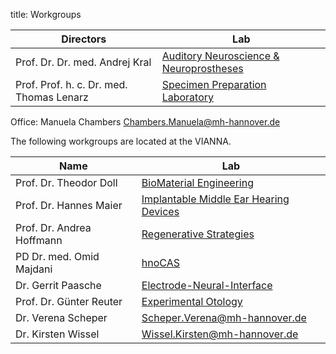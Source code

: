 title: Workgroups

|                Directors                 |                                  Lab                                  |
|------------------------------------------|-----------------------------------------------------------------------|
| Prof. Dr. Dr. med. Andrej Kral           | [Auditory Neuroscience & Neuroprostheses](01_workgroups/ag-kral.html) |
| Prof. Prof. h. c. Dr. med. Thomas Lenarz | [Specimen Preparation Laboratory](01_workgroups/lenarz.html)          |

Office: Manuela Chambers <Chambers.Manuela@mh-hannover.de>

The following workgroups are located at the VIANNA.

|            Name           |                                Lab                                 |
|---------------------------|--------------------------------------------------------------------|
| Prof. Dr. Theodor Doll    | [BioMaterial Engineering](01_workgroups/doll.html)                 |
| Prof. Dr. Hannes Maier    | [Implantable Middle Ear Hearing Devices](01_workgroups/maier.html) |
| Prof. Dr. Andrea Hoffmann | [Regenerative Strategies](01_workgroups/hoffmann-de.html)             |
| PD Dr. med. Omid Majdani  | [hnoCAS](http://www.smart-ci.de)                                        |
| Dr. Gerrit Paasche        | [Electrode-Neural-Interface](01_workgroups/paasche.html) |
| Prof. Dr. Günter Reuter   | [Experimental Otology](01_workgroups/reuter.html) |
| Dr. Verena Scheper        | <Scheper.Verena@mh-hannover.de>                                      |
| Dr. Kirsten Wissel        | <Wissel.Kirsten@mh-hannover.de>                                      |

